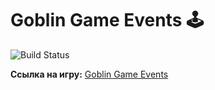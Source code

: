 # Goblin Game Events 🕹️

![Build Status](https://github.com/vmyan/goblin-game-events/actions/workflows/deploy.yml/badge.svg)

**Ссылка на игру:** [Goblin Game Events](https://vmyan.github.io/goblin-game-events/)
